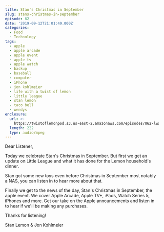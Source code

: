 ```yaml
---
title: Stan's Christmas in September
slug: stans-christmas-in-september
episode: 62
date: '2019-09-12T21:01:49.000Z'
categories:
  - Food
  - Technology
tags:
  - apple
  - apple arcade
  - apple event
  - apple tv
  - apple watch
  - backup
  - baseball
  - computer
  - iPhone
  - jon kohlmeier
  - life with a twist of lemon
  - little league
  - stan lemon
  - taco bell
  - wendys
enclosure:
  url: >-
    https://twistoflemonpod.s3.us-east-2.amazonaws.com/episodes/062-lwatol-20190912.mp3
  length: 222
  type: audio/mpeg
---
```


Dear Listener,

Today we celebrate Stan's Christmas in September. But first we get an update on Little League and what it has done for the Lemon household's dinner.

Stan got some new toys even before Christmas in September most notably a NAS, you can listen in to hear more about that.

Finally we get to the news of the day, Stan's Christmas in September, the apple event. We cover Apple Arcade, Apple TV+, iPads, Watch Series 5, iPhones and more. Get our take on the Apple announcements and listen in to hear if we'll be making any purchases.

Thanks for listening!

Stan Lemon & Jon Kohlmeier

